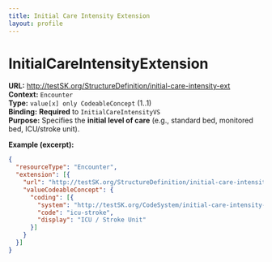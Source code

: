 ```yaml
---
title: Initial Care Intensity Extension
layout: profile
---
```


# InitialCareIntensityExtension

**URL:** http://testSK.org/StructureDefinition/initial-care-intensity-ext  
**Context:** `Encounter`  
**Type:** `value[x] only CodeableConcept` (1..1)  
**Binding:** **Required** to `InitialCareIntensityVS`  
**Purpose:** Specifies the **initial level of care** (e.g., standard bed, monitored bed, ICU/stroke unit).

**Example (excerpt):**
```json
{
  "resourceType": "Encounter",
  "extension": [{
    "url": "http://testSK.org/StructureDefinition/initial-care-intensity-ext",
    "valueCodeableConcept": {
      "coding": [{
        "system": "http://testSK.org/CodeSystem/initial-care-intensity-cs",
        "code": "icu-stroke",
        "display": "ICU / Stroke Unit"
      }]
    }
  }]
}